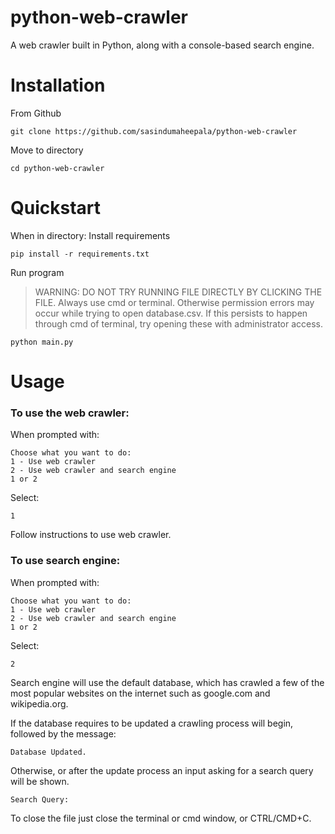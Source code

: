 # python-web-crawler

A web crawler built in Python, along with a console-based search engine.

# Installation
From Github
```
git clone https://github.com/sasindumaheepala/python-web-crawler
```
Move to directory
```
cd python-web-crawler
```


# Quickstart
When in directory:
Install requirements
```
pip install -r requirements.txt
```
Run program
> WARNING: DO NOT TRY RUNNING FILE DIRECTLY BY CLICKING THE FILE. Always use cmd or terminal. Otherwise permission errors may occur while trying to open database.csv. If this persists to happen through cmd of terminal, try opening these with administrator access.
```
python main.py
```

# Usage
### To use the web crawler:
When prompted with:
```
Choose what you want to do:
1 - Use web crawler
2 - Use web crawler and search engine
1 or 2
```
Select:
```
1
```

Follow instructions to use web crawler.

### To use search engine:
When prompted with:
```
Choose what you want to do:
1 - Use web crawler
2 - Use web crawler and search engine
1 or 2
```
Select:
```
2
```

Search engine will use the default database, which has crawled a few of the most popular websites on the internet such as google.com and wikipedia.org.

If the database requires to be updated a crawling process will begin, followed by the message:

```
Database Updated.
```

Otherwise, or after the update process an input asking for a search query will be shown.

```
Search Query:
```

To close the file just close the terminal or cmd window, or CTRL/CMD+C.
